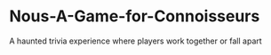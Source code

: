# Nous-A-Game-for-Connoisseurs
A haunted trivia experience where players work together or fall apart
